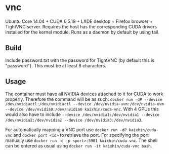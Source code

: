 vnc
===
Ubuntu Core 14.04 + CUDA 6.5.19 + LXDE desktop + Firefox browser + TightVNC server. Requires the host has the corresponding CUDA drivers installed for the kernel module. Runs as a daemon by default by using tail. 

Build
-----
Include password.txt with the password for TightVNC (by default this is "password"). This must be at least 8 characters.

Usage
-----
The container must have all NVIDIA devices attached to it for CUDA to work properly.
Therefore the command will be as such: `docker run -dP --device /dev/nvidiactl:/dev/nvidiactl --device /dev/nvidia-uvm:/dev/nvidia-uvm --device /dev/nvidia0:/dev/nvidia0 kaixhin/cuda-vnc`.
With 4 GPUs this would also have to include `--device /dev/nvidia1:/dev/nvidia1 --device /dev/nvidia2:/dev/nvidia2 --device /dev/nvidia3:/dev/nvidia3`.

For automatically mapping a VNC port use `docker run -dP kaixhin/cuda-vnc` and `docker port <id>` to retrieve the port.
For specifying the port manually use `docker run -d -p <port>:5901 kaixhin/cuda-vnc`.
The shell can be entered as usual using `docker run -it kaixhin/cuda-vnc bash`.
